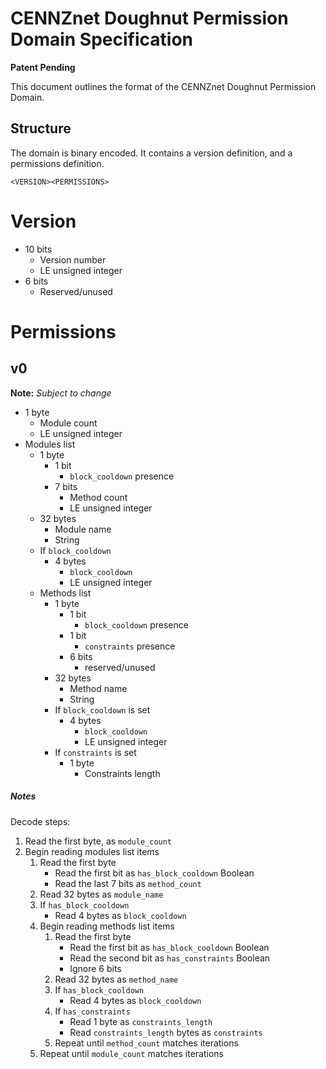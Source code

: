 # CENNZnet Doughnut Permission Domain Specification

**Patent Pending**

This document outlines the format of the CENNZnet Doughnut Permission Domain.

## Structure

The domain is binary encoded. It contains a version definition, and a permissions definition.

```
<VERSION><PERMISSIONS>
```

# Version

* 10 bits
    * Version number
    * LE unsigned integer
* 6 bits
    * Reserved/unused

# Permissions
## v0

**Note:** *Subject to change*

* 1 byte
    * Module count
    * LE unsigned integer
* Modules list
    * 1 byte
        * 1 bit
            * `block_cooldown` presence
        * 7 bits
            * Method count
            * LE unsigned integer
    * 32 bytes
        * Module name
        * String
    * If `block_cooldown`
        * 4 bytes
            * `block_cooldown`
            * LE unsigned integer
    * Methods list
        * 1 byte
            * 1 bit
                * `block_cooldown` presence
            * 1 bit
                * `constraints` presence
            * 6 bits
                * reserved/unused
        * 32 bytes
            * Method name
            * String
        * If `block_cooldown` is set
            * 4 bytes
                * `block_cooldown`
                * LE unsigned integer
        * If `constraints` is set
            * 1 byte
                * Constraints length


##### Notes

Decode steps:

1. Read the first byte, as `module_count`
2. Begin reading modules list items
    1. Read the first byte
        - Read the first bit as `has_block_cooldown` Boolean
        - Read the last 7 bits as `method_count`
    2. Read 32 bytes as `module_name`
    3. If `has_block_cooldown`
        - Read 4 bytes as `block_cooldown`
    4. Begin reading methods list items
        1. Read the first byte
            - Read the first bit as `has_block_cooldown` Boolean
            - Read the second bit as `has_constraints` Boolean
            - Ignore 6 bits
        2. Read 32 bytes as `method_name`
        3. If `has_block_cooldown`
            - Read 4 bytes as `block_cooldown`
        4. If `has_constraints`
            - Read 1 byte as `constraints_length`
            - Read `constraints_length` bytes as `constraints`
        5. Repeat until `method_count` matches iterations
    5. Repeat until `module_count` matches iterations


